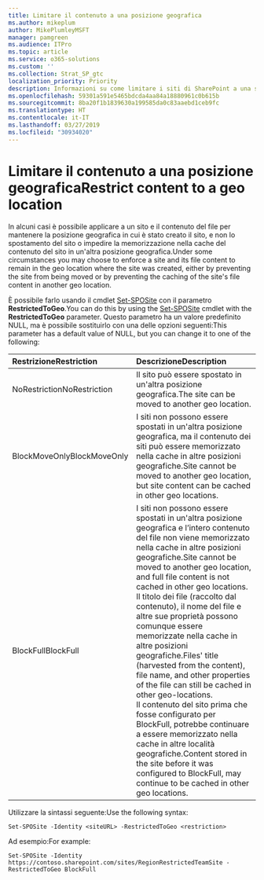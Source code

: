 ```yaml
---
title: Limitare il contenuto a una posizione geografica
ms.author: mikeplum
author: MikePlumleyMSFT
manager: pamgreen
ms.audience: ITPro
ms.topic: article
ms.service: o365-solutions
ms.custom: ''
ms.collection: Strat_SP_gtc
localization_priority: Priority
description: Informazioni su come limitare i siti di SharePoint a una specifica posizione geografica in un ambiente multi-geo.
ms.openlocfilehash: 59301a591e5465bdcda4aa84a18880961c0b615b
ms.sourcegitcommit: 8ba20f1b1839630a199585da0c83aaebd1ceb9fc
ms.translationtype: HT
ms.contentlocale: it-IT
ms.lasthandoff: 03/27/2019
ms.locfileid: "30934020"
---
```

# <a name="restrict-content-to-a-geo-location"></a><span data-ttu-id="f726c-103">Limitare il contenuto a una posizione geografica</span><span class="sxs-lookup"><span data-stu-id="f726c-103">Restrict content to a geo location</span></span>

<span data-ttu-id="f726c-104">In alcuni casi è possibile applicare a un sito e il contenuto del file per mantenere la posizione geografica in cui è stato creato il sito, e non lo spostamento del sito o impedire la memorizzazione nella cache del contenuto del sito in un'altra posizione geografica.</span><span class="sxs-lookup"><span data-stu-id="f726c-104">Under some circumstances you may choose to enforce a site and its file content to remain in the geo location where the site was created, either by preventing the site from being moved or by preventing the caching of the site's file content in another geo location.</span></span>

<span data-ttu-id="f726c-105">È possibile farlo usando il cmdlet [Set-SPOSite](https://docs.microsoft.com/powershell/module/sharepoint-online/set-sposite) con il parametro **RestrictedToGeo**.</span><span class="sxs-lookup"><span data-stu-id="f726c-105">You can do this by using the [Set-SPOSite](https://docs.microsoft.com/powershell/module/sharepoint-online/set-sposite) cmdlet with the **RestrictedToGeo** parameter.</span></span> <span data-ttu-id="f726c-106">Questo parametro ha un valore predefinito NULL, ma è possibile sostituirlo con una delle opzioni seguenti:</span><span class="sxs-lookup"><span data-stu-id="f726c-106">This parameter has a default value of NULL, but you can change it to one of the following:</span></span>

|<span data-ttu-id="f726c-107">Restrizione</span><span class="sxs-lookup"><span data-stu-id="f726c-107">Restriction</span></span>|<span data-ttu-id="f726c-108">Descrizione</span><span class="sxs-lookup"><span data-stu-id="f726c-108">Description</span></span>|
|:----------|:----------|
|<span data-ttu-id="f726c-109">NoRestriction</span><span class="sxs-lookup"><span data-stu-id="f726c-109">NoRestriction</span></span>|<span data-ttu-id="f726c-110">Il sito può essere spostato in un'altra posizione geografica.</span><span class="sxs-lookup"><span data-stu-id="f726c-110">The site can be moved to another geo location.</span></span>|
|<span data-ttu-id="f726c-111">BlockMoveOnly</span><span class="sxs-lookup"><span data-stu-id="f726c-111">BlockMoveOnly</span></span>|<span data-ttu-id="f726c-112">I siti non possono essere spostati in un'altra posizione geografica, ma il contenuto dei siti può essere memorizzato nella cache in altre posizioni geografiche.</span><span class="sxs-lookup"><span data-stu-id="f726c-112">Site cannot be moved to another geo location, but site content can be cached in other geo locations.</span></span>|
|<span data-ttu-id="f726c-113">BlockFull</span><span class="sxs-lookup"><span data-stu-id="f726c-113">BlockFull</span></span>|<span data-ttu-id="f726c-114">I siti non possono essere spostati in un'altra posizione geografica e l’intero contenuto del file non viene memorizzato nella cache in altre posizioni geografiche.</span><span class="sxs-lookup"><span data-stu-id="f726c-114">Site cannot be moved to another geo location, and full file content is not cached in other geo locations.</span></span> <span data-ttu-id="f726c-115">Il titolo dei file (raccolto dal contenuto), il nome del file e altre sue proprietà possono comunque essere memorizzate nella cache in altre posizioni geografiche.</span><span class="sxs-lookup"><span data-stu-id="f726c-115">Files' title (harvested from the content), file name, and other properties of the file can still be cached in other geo-locations.</span></span><br><span data-ttu-id="f726c-116">Il contenuto del sito prima che fosse configurato per BlockFull, potrebbe continuare a essere memorizzato nella cache in altre località geografiche.</span><span class="sxs-lookup"><span data-stu-id="f726c-116">Content stored in the site before it was configured to BlockFull, may continue to be cached in other geo locations.</span></span>|

<span data-ttu-id="f726c-117">Utilizzare la sintassi seguente:</span><span class="sxs-lookup"><span data-stu-id="f726c-117">Use the following syntax:</span></span>

`Set-SPOSite -Identity <siteURL> -RestrictedToGeo <restriction>`

<span data-ttu-id="f726c-118">Ad esempio:</span><span class="sxs-lookup"><span data-stu-id="f726c-118">For example:</span></span>

`Set-SPOSite -Identity https://contoso.sharepoint.com/sites/RegionRestrictedTeamSite -RestrictedToGeo BlockFull`
